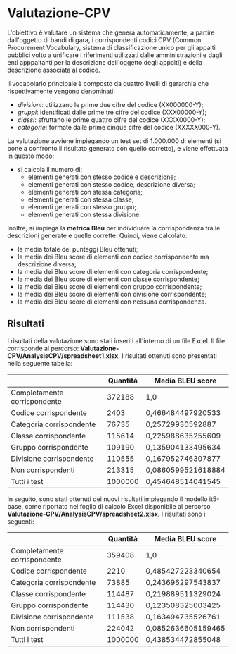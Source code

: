 # Valutazione-CPV
L'obiettivo è valutare un sistema che genera automaticamente, a partire dall'oggetto di bandi di gara, i corrispondenti codici CPV (Common Procurement Vocabulary, sistema di classificazione unico per gli appalti pubblici volto a unificare i riferimenti utilizzati dalle amministrazioni e dagli enti apppaltanti per la descrizione dell'oggetto degli appalti) e della descrizione associata al codice.

Il vocabolario principale è composto da quattro livelli di gerarchia che rispettivamente vengono denominati:
- *divisioni*: utilizzano le prime due cifre del codice (XX000000-Y);
- *gruppi*: identificati dalle prime tre cifre del codice (XXX00000-Y);
- *classi*: sfruttano le prime quattro cifre del codice (XXXX0000-Y);
- *categorie*: formate dalle prime cinque cifre del codice (XXXXX000-Y).

La valutazione avviene impiegando un test set di 1.000.000 di elementi (si pone a confronto il risultato generato con quello corretto), e viene effettuata in questo modo:
- si calcola il numero di:
    - elementi generati con stesso codice e descrizione;
    - elementi generati con stesso codice, descrizione diversa;
    - elementi generati con stessa categoria;
    - elementi generati con stessa classe;
    - elementi generati con stesso gruppo;
    - elementi generati con stessa divisione.

Inoltre, si impiega la **metrica Bleu** per individuare la corrispondenza tra le descrizioni generate e quelle corrette. Quindi, viene calcolato:
- la media totale dei punteggi Bleu ottenuti;
- la media dei Bleu score di elementi con codice corrispondente ma descrizione diversa;
- la media dei Bleu score di elementi con categoria corrispondente;
- la media dei Bleu score di elementi con classe corrispondente;
- la media dei Bleu score di elementi con gruppo corrispondente;
- la media dei Bleu score di elementi con divisione corrispondente;
- la media dei Bleu score di elementi con nessuna corrispondenza.

## **Risultati**
I risultati della valutazione sono stati inseriti all'interno di un file Excel. Il file corrisponde al percorso: **Valutazione-CPV/AnalysisCPV/spreadsheet1.xlsx**.
I risultati ottenuti sono presentati nella seguente tabella:

| |Quantità |Media BLEU score |
|------------ |------------ |------------ |
|Completamente corrispondente|372188 |1,0|
|Codice corrispondente|2403|0,466484497920533|
|Categoria corrispondente|76735|0,25729930592887|
|Classe corrispondente|115614|0,225988635255609|
|Gruppo corrispondente|109190|0,135904133495634|
|Divisione corrispondente|110555|0,167952746307877|
|Non corrispondenti|213315|0,0860599521618884|
|Tutti i test|1000000|0,454648514041545|

In seguito, sono stati ottenuti dei nuovi risultati impiegando il modello it5-base, come riportato nel foglio di calcolo Excel disponibile al percorso **Valutazione-CPV/AnalysisCPV/spreadsheet2.xlsx**. I risultati sono i seguenti:

| |Quantità |Media BLEU score |
|------------ |------------ |------------ |
|Completamente corrispondente|359408 |1,0|
|Codice corrispondente|2210|0,485427223340654|
|Categoria corrispondente|73885|0,243696297543837|
|Classe corrispondente|114487|0,219889511329024|
|Gruppo corrispondente|114430|0,123508325003425|
|Divisione corrispondente|111538|0,163494735526761|
|Non corrispondenti|224042|0,0852636605159465|
|Tutti i test|1000000|0,438534472855048|